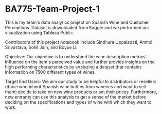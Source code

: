 # BA775-Team-Project-1
This is my team's data analytics project on Spanish Wine and Customer Perceptions. Dataset is downloaded from Kaggle and we performed our visualization using Tableau Public. 

Contributors of this project notebook include Sindhura Uppalapati, Anmol Srivastava, Sohil Jain, and Boyue Li. 

Objective:
Our objective is to understand the wine description metrics' influence on the item's perceived value and further provide insights on the high performing characteristics by analyzing a dataset that contains information on 7500 different types of wines.

Target End Users:
We aim our study to be helpful to distributors or resellers (those who inherit Spanish wine bottles from wineries and want to sell them) decide to take on new wine products or set their prices. Furthermore, new entrants can use this analysis to get a sense of the market before deciding on the specifications and types of wine with which they want to work.
